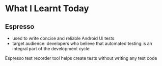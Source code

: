 # What I Learnt Today

## Espresso

- used to write concise and reliable Android UI tests
- target audience: developers who believe that automated testing is an integral part of the development cycle

Espresso test recorder tool helps create tests without writing any test code
